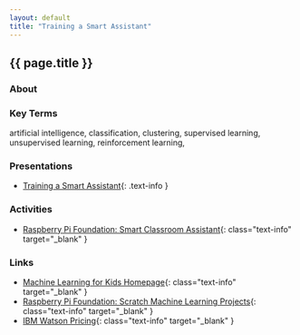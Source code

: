 ```yaml
---
layout: default
title: "Training a Smart Assistant"
---
```


## {{ page.title }}

### About

### Key Terms

artificial intelligence, classification, clustering, supervised learning, unsupervised learning, reinforcement learning, 

### Presentations

- [Training a Smart Assistant](){: .text-info } <i class="fas fa-file-pdf session-icon"></i>

### Activities

- [Raspberry Pi Foundation: Smart Classroom Assistant](https://projects.raspberrypi.org/en/projects/smart-classroom){: class="text-info" target="_blank" } <i class="fas fa-link session-icon"></i>

### Links

- [Machine Learning for Kids Homepage](https://machinelearningforkids.co.uk/){: class="text-info" target="_blank" } <i class="fas fa-link session-icon"></i>
- [Raspberry Pi Foundation: Scratch Machine Learning Projects](https://projects.raspberrypi.org/en/pathways/scratch-machine-learning){: class="text-info" target="_blank" } <i class="fas fa-link session-icon"></i>
- [IBM Watson Pricing](https://www.ibm.com/cloud/watson-assistant/pricing/){: class="text-info" target="_blank" } <i class="fas fa-link session-icon"></i>